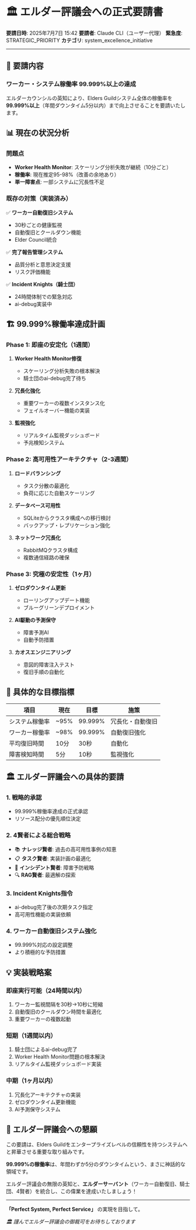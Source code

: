 # 🏛️ エルダー評議会への正式要請書

**要請日時**: 2025年7月7日 15:42
**要請者**: Claude CLI（ユーザー代理）
**緊急度**: STRATEGIC_PRIORITY
**カテゴリ**: system_excellence_initiative

---

## 🎯 要請内容

### **ワーカー・システム稼働率 99.999%以上の達成**

エルダーカウンシルの英知により、Elders Guildシステム全体の稼働率を**99.999%以上**（年間ダウンタイム5分以内）まで向上させることを要請いたします。

## 📊 現在の状況分析

### 問題点
- **Worker Health Monitor**: スケーリング分析失敗が継続（10分ごと）
- **稼働率**: 現在推定95-98%（改善の余地あり）
- **単一障害点**: 一部システムに冗長性不足

### 既存の対策（実装済み）
✅ **ワーカー自動復旧システム**
- 30秒ごとの健康監視
- 自動復旧とクールダウン機能
- Elder Council統合

✅ **完了報告管理システム**
- 品質分析と意思決定支援
- リスク評価機能

✅ **Incident Knights（騎士団）**
- 24時間体制での緊急対応
- ai-debug実装中

## 🏗️ 99.999%稼働率達成計画

### Phase 1: 即座の安定化（1週間）
1. **Worker Health Monitor修復**
   - スケーリング分析失敗の根本解決
   - 騎士団のai-debug完了待ち

2. **冗長化強化**
   - 重要ワーカーの複数インスタンス化
   - フェイルオーバー機能の実装

3. **監視強化**
   - リアルタイム監視ダッシュボード
   - 予兆検知システム

### Phase 2: 高可用性アーキテクチャ（2-3週間）
1. **ロードバランシング**
   - タスク分散の最適化
   - 負荷に応じた自動スケーリング

2. **データベース可用性**
   - SQLiteからクラスタ構成への移行検討
   - バックアップ・レプリケーション強化

3. **ネットワーク冗長化**
   - RabbitMQクラスタ構成
   - 複数通信経路の確保

### Phase 3: 究極の安定性（1ヶ月）
1. **ゼロダウンタイム更新**
   - ローリングアップデート機能
   - ブルーグリーンデプロイメント

2. **AI駆動の予測保守**
   - 障害予測AI
   - 自動予防措置

3. **カオスエンジニアリング**
   - 意図的障害注入テスト
   - 復旧手順の自動化

## 🎯 具体的な目標指標

| 項目 | 現在 | 目標 | 施策 |
|------|------|------|------|
| システム稼働率 | ~95% | 99.999% | 冗長化・自動復旧 |
| ワーカー稼働率 | ~98% | 99.999% | 自動復旧強化 |
| 平均復旧時間 | 10分 | 30秒 | 自動化 |
| 障害検知時間 | 5分 | 10秒 | 監視強化 |

## 🏛️ エルダー評議会への具体的要請

### 1. **戦略的承認**
- 99.999%稼働率達成の正式承認
- リソース配分の優先順位決定

### 2. **4賢者による総合戦略**
- 📚 **ナレッジ賢者**: 過去の高可用性事例の知恵
- 📋 **タスク賢者**: 実装計画の最適化
- 🚨 **インシデント賢者**: 障害予防戦略
- 🔍 **RAG賢者**: 最適解の探索

### 3. **Incident Knights指令**
- ai-debug完了後の次期タスク指定
- 高可用性機能の実装依頼

### 4. **ワーカー自動復旧システム強化**
- 99.999%対応の設定調整
- より積極的な予防措置

## 💡 実装戦略案

### 即座実行可能（24時間以内）
1. ワーカー監視間隔を30秒→10秒に短縮
2. 自動復旧のクールダウン時間を最適化
3. 重要ワーカーの複数起動

### 短期（1週間以内）
1. 騎士団によるai-debug完了
2. Worker Health Monitor問題の根本解決
3. リアルタイム監視ダッシュボード実装

### 中期（1ヶ月以内）
1. 冗長化アーキテクチャの実装
2. ゼロダウンタイム更新機能
3. AI予測保守システム

## 🙏 エルダー評議会への懇願

この要請は、Elders Guildをエンタープライズレベルの信頼性を持つシステムへと昇華させる重要な取り組みです。

**99.999%の稼働率**は、年間わずか5分のダウンタイムという、まさに神話的な領域です。

エルダー評議会の無限の英知と、**エルダーサーバント**（ワーカー自動復旧、騎士団、4賢者）を統合し、この偉業を達成いたしましょう！

---

**「Perfect System, Perfect Service」** の実現を目指して。

*🏛️ 謹んでエルダー評議会の御裁可をお待ちしております*
